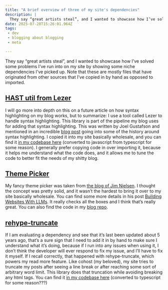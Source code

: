 ```yaml
---
title: "A brief overview of three of my site's dependencies"
description: |
  They say “great artists steal”, and I wanted to showcase how I’ve solved some problems I’ve run into
date: 2025-07-28T15:26:01.964Z
tags: 
 - dev
 - blogging about blogging
 - meta

---
```


They say “great artists steal”, and I wanted to showcase how I’ve solved some problems I’ve run into on my site by showing some niche dependencies I’ve picked up. Note that these are mostly files that have originated from other sources that I’ve copied in by hand as opposed to imported.

## [HAST util from Lezer](https://github.com/joeltg/hast-util-from-lezer)

I will go more into depth on this on a future article on how syntax highlighting on my blog works, but to summarize: I use a tool called Lezer to handle syntax highlighting. This library is part of the pipeline my blog uses for adding that syntax highlighting. This was written by Joel Gustafson and mentioned in an incredible [blog post](https://joelgustafson.com/posts/2022-05-31/syntax-highlighting-on-the-web) going into some of the history around syntax highlighting. I copied it into my site basically wholesale, and you can find it [in my codebase here](https://github.com/qt-dork/ewie.online/blob/main/helpers/rehype-lezer/lezer-hast.js) (converted to javascript from typescript for some reason). I generally prefer copying code in over importing it, because it helps me understand what the code does, and it allows me to tune the code to better fit the needs of my shitty blog.

## [Theme Picker](https://github.com/jimniels/blog/blob/main/src/server/ThemePicker.js)

My fancy theme picker was taken from [the blog of Jim Nielsen](https://blog.jim-nielsen.com/menu/). I thought the concept was pretty solid, and it wasn’t the hardest to bring it over to my site basically wholesale. You can find some more details in his post [Building Websites With LLMs](https://blog.jim-nielsen.com/2025/lots-of-little-html-pages/). It really checks all the boxes and I think that’s really great. You can also find the code in my [blog repo](https://github.com/qt-dork/ewie.online/blob/main/src/_components/theme_picker/script.js).

## [rehype-truncate](https://github.com/luk707/rehype-truncate)

If I am evaluating a dependency and see that it’s last been updated about 5 years ago, that’s a sure sign that I need to add it in by hand to make sure I understand what it’s doing, because if I run into any issues when using it, I don’t think the developer will ever respond to fix my issue, and I’ll have to fix it myself. If I recall correctly, that happened with rehype-truncate, which powers my read more feature. Like cohost (my beloved), my site tries to truncate my posts after seeing a line break or after reaching some sort of arbitrary word limit. This library does that truncation while avoiding breaking any html tags. You can find it [in my codebase here](https://github.com/qt-dork/ewie.online/blob/main/helpers/truncate_html.ts) (converted to typescript for some reason???)
